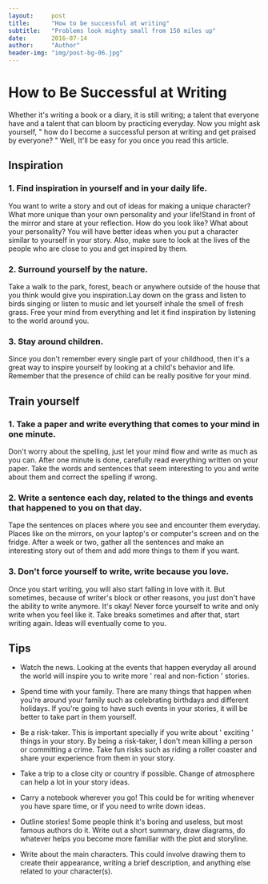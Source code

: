 ```yaml
---
layout:     post
title:      "How to be successful at writing"
subtitle:   "Problems look mighty small from 150 miles up"
date:       2016-07-14
author:     "Author"
header-img: "img/post-bg-06.jpg"
---
```


# How to Be Successful at Writing

Whether it's writing a book or a diary, it is still writing; a talent that everyone have and a talent that can bloom by practicing everyday. Now you might ask yourself, " how do I become a successful person at writing and get praised by everyone? " Well, It'll be easy for you once you read this article.

## Inspiration
### 1. Find inspiration in yourself and in your daily life. 

You want to write a story and out of ideas for making a unique character? What more unique than your own personality and your life!Stand in front of the mirror and stare at your reflection. How do you look like? What about your personality? You will have better ideas when you put a character similar to yourself in your story. Also, make sure to look at the lives of the people who are close to you and get inspired by them.

### 2. Surround yourself by the nature. 

Take a walk to the park, forest, beach or anywhere outside of the house that you think would give you inspiration.Lay down on the grass and listen to birds singing or listen to music and let yourself inhale the smell of fresh grass. Free your mind from everything and let it find inspiration by listening to the world around you.

### 3. Stay around children. 

Since you don't remember every single part of your childhood, then it's a great way to inspire yourself by looking at a child's behavior and life. Remember that the presence of child can be really positive for your mind.

## Train yourself

### 1. Take a paper and write everything that comes to your mind in one minute. 

Don't worry about the spelling, just let your mind flow and write as much as you can. After one minute is done, carefully read everything written on your paper. Take the words and sentences that seem interesting to you and write about them and correct the spelling if wrong.

### 2. Write a sentence each day, related to the things and events that happened to you on that day. 

Tape the sentences on places where you see and encounter them everyday. Places like on the mirrors, on your laptop's or computer's screen and on the fridge. After a week or two, gather all the sentences and make an interesting story out of them and add more things to them if you want.

### 3. Don't force yourself to write, write because you love. 

Once you start writing, you will also start falling in love with it. But sometimes, because of writer's block or other reasons, you just don't have the ability to write anymore. It's okay! Never force yourself to write and only write when you feel like it. Take breaks sometimes and after that, start writing again. Ideas will eventually come to you.

## Tips
- Watch the news. Looking at the events that happen everyday all around the world will inspire you to write more ' real and non-fiction ' stories.

- Spend time with your family. There are many things that happen when you're around your family such as celebrating birthdays and different holidays. If you're going to have such events in your stories, it will be better to take part in them yourself.

- Be a risk-taker. This is important specially if you write about ' exciting ' things in your story. By being a risk-taker, I don't mean killing a person or committing a crime. Take fun risks such as riding a roller coaster and share your experience from them in your story.

- Take a trip to a close city or country if possible. Change of atmosphere can help a lot in your story ideas.

- Carry a notebook wherever you go! This could be for writing whenever you have spare time, or if you need to write down ideas.

- Outline stories! Some people think it's boring and useless, but most famous authors do it. Write out a short summary, draw diagrams, do whatever helps you become more familiar with the plot and storyline.

- Write about the main characters. This could involve drawing them to create their appearance, writing a brief description, and anything else related to your character(s).
